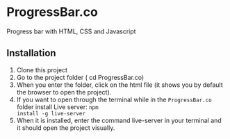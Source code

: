 # ProgressBar.co
Progress bar with HTML, CSS and Javascript

## Installation

1. Clone this project
2. Go to the project folder ( cd ProgressBar.co)
3. When you enter the folder, click on the html file (it shows you by default the browser to open the project).
4. If you want to open through the terminal while in the <code>ProgressBar.co</code> folder install Live server: <code>npm install -g live-server</code>
5. When it is installed, enter the command live-server in your terminal and it should open the project visually.


